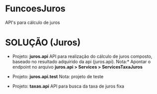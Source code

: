 # FuncoesJuros
API's para cálculo de juros

# SOLUÇÃO (Juros)

* Projeto: **juros.api**
API para realização do cálculo de juros composto, baseado no resultado adquirido da api (juros.api).
Nota:* Apontar o endpoint no arquivo **juros.api > Services > ServicesTaxaJuros**

* Projeto: **juros.api.test**
Nota: projeto de teste

* Projeto: **taxas.api**
API para busca da taxa de juros fixa




